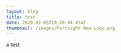 ```yaml
---
layout: blog
title: test
date: 2020-02-05T19:20:44.454Z
thumbnail: /images/Fortnight-New-Logo.png
---
```

a test
